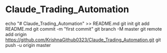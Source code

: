# Claude_Trading_Automation
echo "# Claude_Trading_Automation" >> README.md
git init
git add README.md
git commit -m "first commit"
git branch -M master
git remote add origin https://github.com/KrishnaGithub0323/Claude_Trading_Automation.git
git push -u origin master
